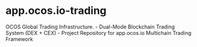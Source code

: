 # app.ocos.io-trading
OCOS Global Trading Infrastructure. - Dual-Mode Blockchain Trading System (DEX + CEX) - Project Repository for app.ocos.io Multichain Trading Framework
